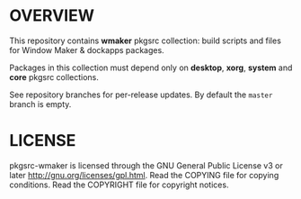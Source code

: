 OVERVIEW
========

This repository contains **wmaker** pkgsrc collection: build scripts
and files for Window Maker & dockapps packages.

Packages in this collection must depend only on **desktop**, **xorg**,
**system** and **core** pkgsrc collections.

See repository branches for per-release updates.
By default the `master` branch is empty.


LICENSE
=======

pkgsrc-wmaker is licensed through the GNU General Public License v3 or
later <http://gnu.org/licenses/gpl.html>.
Read the COPYING file for copying conditions.
Read the COPYRIGHT file for copyright notices.
